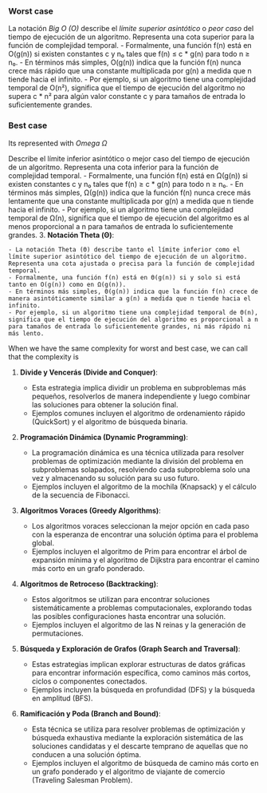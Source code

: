 ### Worst case

La notación *Big O (O)* describe el *límite superior asintótico* o *peor caso* del tiempo de ejecución de un algoritmo. Representa una cota superior para la función de complejidad temporal.
    - Formalmente, una función f(n) está en O(g(n)) si existen constantes c y n₀ tales que f(n) ≤ c * g(n) para todo n ≥ n₀.
    - En términos más simples, O(g(n)) indica que la función f(n) nunca crece más rápido que una constante multiplicada por g(n) a medida que n tiende hacia el infinito.
    - Por ejemplo, si un algoritmo tiene una complejidad temporal de O(n²), significa que el tiempo de ejecución del algoritmo no supera c * n² para algún valor constante c y para tamaños de entrada lo suficientemente grandes.
### Best case
Its represented with *Omega Ω*
    
 Describe el límite inferior asintótico o mejor caso del tiempo de ejecución de un algoritmo. Representa una cota inferior para la función de complejidad temporal.
    - Formalmente, una función f(n) está en Ω(g(n)) si existen constantes c y n₀ tales que f(n) ≥ c * g(n) para todo n ≥ n₀.
    - En términos más simples, Ω(g(n)) indica que la función f(n) nunca crece más lentamente que una constante multiplicada por g(n) a medida que n tiende hacia el infinito.
    - Por ejemplo, si un algoritmo tiene una complejidad temporal de Ω(n), significa que el tiempo de ejecución del algoritmo es al menos proporcional a n para tamaños de entrada lo suficientemente grandes.
3. **Notación Theta (Θ)**:
    
    - La notación Theta (Θ) describe tanto el límite inferior como el límite superior asintótico del tiempo de ejecución de un algoritmo. Representa una cota ajustada o precisa para la función de complejidad temporal.
    - Formalmente, una función f(n) está en Θ(g(n)) si y solo si está tanto en O(g(n)) como en Ω(g(n)).
    - En términos más simples, Θ(g(n)) indica que la función f(n) crece de manera asintóticamente similar a g(n) a medida que n tiende hacia el infinito.
    - Por ejemplo, si un algoritmo tiene una complejidad temporal de Θ(n), significa que el tiempo de ejecución del algoritmo es proporcional a n para tamaños de entrada lo suficientemente grandes, ni más rápido ni más lento.

When we have the same complexity for worst and best case, we can call that the complexity is 

1. **Divide y Vencerás (Divide and Conquer)**:
    
    - Esta estrategia implica dividir un problema en subproblemas más pequeños, resolverlos de manera independiente y luego combinar las soluciones para obtener la solución final.
    - Ejemplos comunes incluyen el algoritmo de ordenamiento rápido (QuickSort) y el algoritmo de búsqueda binaria.
2. **Programación Dinámica (Dynamic Programming)**:
    
    - La programación dinámica es una técnica utilizada para resolver problemas de optimización mediante la división del problema en subproblemas solapados, resolviendo cada subproblema solo una vez y almacenando su solución para su uso futuro.
    - Ejemplos incluyen el algoritmo de la mochila (Knapsack) y el cálculo de la secuencia de Fibonacci.
3. **Algoritmos Voraces (Greedy Algorithms)**:
    
    - Los algoritmos voraces seleccionan la mejor opción en cada paso con la esperanza de encontrar una solución óptima para el problema global.
    - Ejemplos incluyen el algoritmo de Prim para encontrar el árbol de expansión mínima y el algoritmo de Dijkstra para encontrar el camino más corto en un grafo ponderado.
4. **Algoritmos de Retroceso (Backtracking)**:
    
    - Estos algoritmos se utilizan para encontrar soluciones sistemáticamente a problemas computacionales, explorando todas las posibles configuraciones hasta encontrar una solución.
    - Ejemplos incluyen el algoritmo de las N reinas y la generación de permutaciones.
5. **Búsqueda y Exploración de Grafos (Graph Search and Traversal)**:
    
    - Estas estrategias implican explorar estructuras de datos gráficas para encontrar información específica, como caminos más cortos, ciclos o componentes conectados.
    - Ejemplos incluyen la búsqueda en profundidad (DFS) y la búsqueda en amplitud (BFS).
6. **Ramificación y Poda (Branch and Bound)**:
    
    - Esta técnica se utiliza para resolver problemas de optimización y búsqueda exhaustiva mediante la exploración sistemática de las soluciones candidatas y el descarte temprano de aquellas que no conducen a una solución óptima.
    - Ejemplos incluyen el algoritmo de búsqueda de camino más corto en un grafo ponderado y el algoritmo de viajante de comercio (Traveling Salesman Problem).